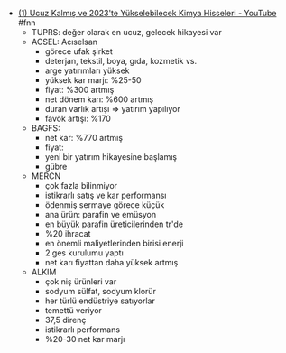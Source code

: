 - [(1) Ucuz Kalmış ve 2023'te Yükselebilecek Kimya Hisseleri - YouTube](https://www.youtube.com/watch?v=ZZgQ2d4GyMo) #fnn
	- TUPRS: değer olarak en ucuz, gelecek hikayesi var
	- ACSEL: Acıselsan
		- görece ufak şirket
		- deterjan, tekstil, boya, gıda, kozmetik vs.
		- arge yatırımları yüksek
		- yüksek kar marjı: %25-50
		- fiyat: %300 artmış
		- net dönem karı: %600 artmış
		- duran varlık artışı => yatırım yapılıyor
		- favök artışı: %170
	- BAGFS:
		- net kar: %770 artmış
		- fiyat:
		- yeni bir yatırım hikayesine başlamış
		- gübre
	- MERCN
		- çok fazla bilinmiyor
		- istikrarlı satış ve kar performansı
		- ödenmiş sermaye görece küçük
		- ana ürün: parafin ve emüsyon
		- en büyük parafin üreticilerinden tr'de
		- %20 ihracat
		- en önemli maliyetlerinden birisi enerji
		- 2 ges kurulumu yaptı
		- net karı fiyattan daha yüksek artmış
	- ALKIM
		- çok niş ürünleri var
		- sodyum sülfat, sodyum klorür
		- her türlü endüstriye satıyorlar
		- temettü veriyor
		- 37,5 direnç
		- istikrarlı performans
		- %20-30 net kar marjı